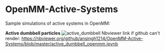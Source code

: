 # OpenMM-Active-Systems
Sample simulations of active systems in OpenMM:

**Active dumbbell particles**
![active_dumbbell](https://user-images.githubusercontent.com/90282254/153512456-f29f3045-7f14-4907-9394-48ed55b9d2df.gif)
Nbviewer link if github can't render:
https://nbviewer.org/github/ansingh1214/OpenMM-Active-Systems/blob/master/active_dumbbell_openmm.ipynb
